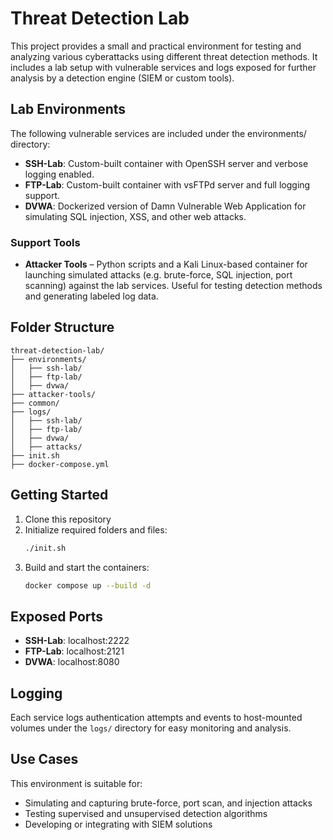 # Threat Detection Lab

This project provides a small and practical environment for testing and analyzing various cyberattacks using different threat detection methods. It includes a lab setup with vulnerable services and logs exposed for further analysis by a detection engine (SIEM or custom tools).

## Lab Environments

The following vulnerable services are included under the environments/ directory:

- **SSH-Lab**: Custom-built container with OpenSSH server and verbose logging enabled.
- **FTP-Lab**: Custom-built container with vsFTPd server and full logging support.
- **DVWA**: Dockerized version of Damn Vulnerable Web Application for simulating SQL injection, XSS, and other web attacks.

### Support Tools
- **Attacker Tools** – Python scripts and a Kali Linux-based container for launching simulated attacks (e.g. brute-force, SQL injection, port scanning) against the lab services. Useful for testing detection methods and generating labeled log data.

## Folder Structure

```
threat-detection-lab/
├── environments/
│   ├── ssh-lab/
│   ├── ftp-lab/
│   ├── dvwa/
├── attacker-tools/
├── common/
├── logs/
│   ├── ssh-lab/
│   ├── ftp-lab/
│   ├── dvwa/
│   ├── attacks/
├── init.sh
├── docker-compose.yml
```

## Getting Started

1. Clone this repository
2. Initialize required folders and files:
   ```bash
   ./init.sh
   ```
3. Build and start the containers:
   ```bash
   docker compose up --build -d
   ```

## Exposed Ports

- **SSH-Lab**: localhost:2222
- **FTP-Lab**: localhost:2121
- **DVWA**: localhost:8080

## Logging

Each service logs authentication attempts and events to host-mounted volumes under the `logs/` directory for easy monitoring and analysis.

## Use Cases

This environment is suitable for:

- Simulating and capturing brute-force, port scan, and injection attacks
- Testing supervised and unsupervised detection algorithms
- Developing or integrating with SIEM solutions
